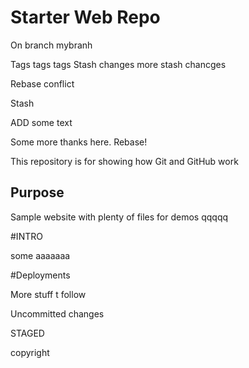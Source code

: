# Starter Web Repo

On branch mybranh

Tags tags tags
Stash changes 
more stash chancges

Rebase conflict

Stash

ADD some text 

Some more thanks here.
Rebase!


This repository is for showing how Git and GitHub work

## Purpose

Sample website with plenty of files for demos  qqqqq

#INTRO

some aaaaaaa

#Deployments

More stuff t follow



Uncommitted changes



STAGED


copyright

